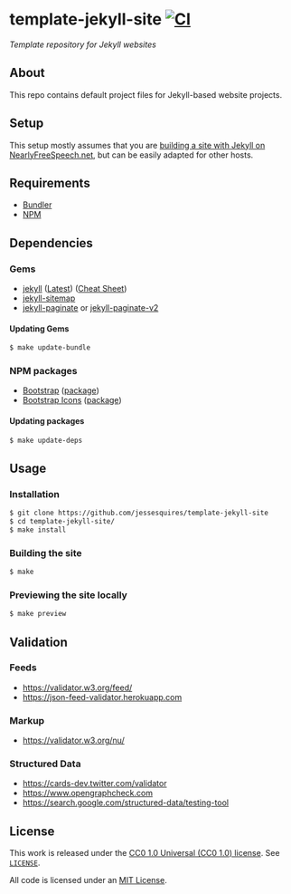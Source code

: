# template-jekyll-site [![CI](https://github.com/jessesquires/template-jekyll-site/actions/workflows/ci.yml/badge.svg)](https://github.com/jessesquires/template-jekyll-site/actions/workflows/ci.yml)

*Template repository for Jekyll websites*

## About

This repo contains default project files for Jekyll-based website projects.

## Setup

This setup mostly assumes that you are [building a site with Jekyll on NearlyFreeSpeech.net](https://www.jessesquires.com/blog/2017/09/10/building-a-site-with-jekyll-on-nfsn/), but can be easily adapted for other hosts.

## Requirements

- [Bundler](https://bundler.io)
- [NPM](https://www.npmjs.com)

## Dependencies

### Gems

- [jekyll](https://jekyllrb.com) ([Latest](https://github.com/jekyll/jekyll/releases/latest)) ([Cheat Sheet](https://learn.cloudcannon.com/jekyll-cheat-sheet/))
- [jekyll-sitemap](https://github.com/jekyll/jekyll-sitemap)
- [jekyll-paginate](https://github.com/jekyll/jekyll-paginate) or [jekyll-paginate-v2](https://github.com/sverrirs/jekyll-paginate-v2)

#### Updating Gems

```bash
$ make update-bundle
```

### NPM packages

- [Bootstrap](https://getbootstrap.com) ([package](https://www.npmjs.com/package/bootstrap))
- [Bootstrap Icons](https://icons.getbootstrap.com) ([package](https://www.npmjs.com/package/bootstrap-icons))

#### Updating packages

```bash
$ make update-deps
```

## Usage

### Installation

```bash
$ git clone https://github.com/jessesquires/template-jekyll-site
$ cd template-jekyll-site/
$ make install
```

### Building the site

```bash
$ make
```

### Previewing the site locally

```bash
$ make preview
```

## Validation

### Feeds
- https://validator.w3.org/feed/
- https://json-feed-validator.herokuapp.com

### Markup
- https://validator.w3.org/nu/

### Structured Data
- https://cards-dev.twitter.com/validator
- https://www.opengraphcheck.com
- https://search.google.com/structured-data/testing-tool

## License

This work is released under the [CC0 1.0 Universal (CC0 1.0) license](https://creativecommons.org/publicdomain/zero/1.0/). See [`LICENSE`](https://github.com/techworkersco/techworkersco.github.io/blob/master/LICENSE).

All code is licensed under an [MIT License](https://opensource.org/licenses/MIT).
